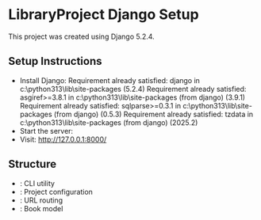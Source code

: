 # LibraryProject Django Setup

This project was created using Django 5.2.4.

## Setup Instructions
- Install Django: Requirement already satisfied: django in c:\python313\lib\site-packages (5.2.4)
Requirement already satisfied: asgiref>=3.8.1 in c:\python313\lib\site-packages (from django) (3.9.1)
Requirement already satisfied: sqlparse>=0.3.1 in c:\python313\lib\site-packages (from django) (0.5.3)
Requirement already satisfied: tzdata in c:\python313\lib\site-packages (from django) (2025.2)
- Start the server: 
- Visit: http://127.0.0.1:8000/

## Structure
- : CLI utility
- : Project configuration
- : URL routing
- : Book model


